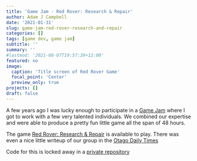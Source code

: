 ```yaml
---
title: 'Game Jam - Red Rover: Research & Repair'
author: Adam J Campbell
date: '2021-01-31'
slug: game-jam-red-rover-research-and-repair
categories: []
tags: [game dev, game jam] 
subtitle: ''
summary: ''
#lastmod: '2021-08-07T19:57:39+12:00'
featured: no
image:
  caption: 'Title screen of Red Rover Game'
  focal_point: 'Center'
  preview_only: true
projects: []
draft: false
---
```


A few years ago I was lucky enough to participate in a [Game Jam](https://globalgamejam.org/what-game-jam)
where I got to work with a few very talented individuals. We combined our expertise and
were able to produce a pretty fun little game all the span of 48 hours.

The game [Red Rover: Research & Repair](https://v3.globalgamejam.org/2020/games/red-rover-research-repair-9) is available to play. There was even a nice little writeup of our group in the [Otago Daily Times](https://www.odt.co.nz/business/digital-developers-brainstorm)

Code for this is locked away in a [private repository](https://github.com/n00begon/ggj-rover)
